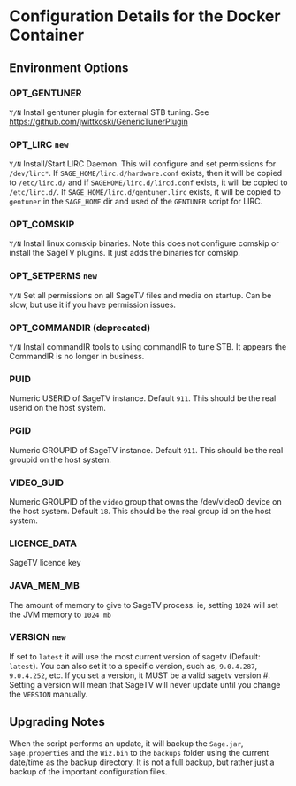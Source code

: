 # Configuration Details for the Docker Container

## Environment Options

### OPT_GENTUNER
`Y/N` Install gentuner plugin for external STB tuning. See https://github.com/jwittkoski/GenericTunerPlugin

### OPT_LIRC `new`
`Y/N` Install/Start LIRC Daemon.  This will configure and set permissions for `/dev/lirc*`. If `SAGE_HOME/lirc.d/hardware.conf` exists, then it will be copied to `/etc/lirc.d/` and if `SAGEHOME/lirc.d/lircd.conf` exists, it will be copied to `/etc/lirc.d/`.  If `SAGE_HOME/lirc.d/gentuner.lirc` exists, it will be copied to `gentuner` in the `SAGE_HOME` dir and used of the `GENTUNER` script for LIRC.

### OPT_COMSKIP
`Y/N` Install linux comskip binaries.  Note this does not configure comskip or install the SageTV plugins.  It just adds the binaries for comskip.

### OPT_SETPERMS `new`
`Y/N` Set all permissions on all SageTV files and media on startup.  Can be slow, but use it if you have permission issues.

### OPT_COMMANDIR (deprecated)
`Y/N` Install commandIR tools to using commandIR to tune STB.  It appears the CommandIR is no longer in business.

### PUID
Numeric USERID of SageTV instance.  Default `911`.  This should be the real userid on the host system.

### PGID
Numeric GROUPID of SageTV instance. Default `911`.  This should be the real groupid on the host system.

### VIDEO_GUID
Numeric GROUPID of the `video` group that owns the /dev/video0 device on the host system.  Default `18`.  This should be the real group id on the host system.

### LICENCE_DATA
SageTV licence key

### JAVA_MEM_MB
The amount of memory to give to SageTV process.  ie, setting `1024` will set the JVM memory to `1024 mb`

### VERSION `new`
If set to `latest` it will use the most current version of sagetv (Default: `latest`).  You can also set it to a specific version, such as, `9.0.4.287`, `9.0.4.252`, etc.  If you set a version, it MUST be a valid sagetv version #.  Setting a version will mean that SageTV will never update until you change the `VERSION` manually.

## Upgrading Notes
When the script performs an update, it will backup the `Sage.jar`, `Sage.properties` and the `Wiz.bin` to the `backups` folder using the current date/time as the backup directory.  It is not a full backup, but rather just a backup of the important configuration files.

